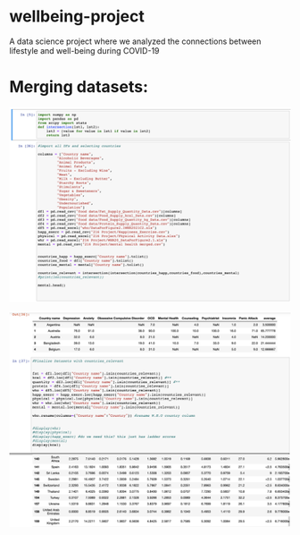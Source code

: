 # wellbeing-project
A data science project where we analyzed the connections between lifestyle and well-being during COVID-19

# Merging datasets:

![demo1](https://github.com/cwz3/wellbeing-project/blob/main/demo/demo1.png)

![demo2](https://github.com/cwz3/wellbeing-project/blob/main/demo/demo2.png)

